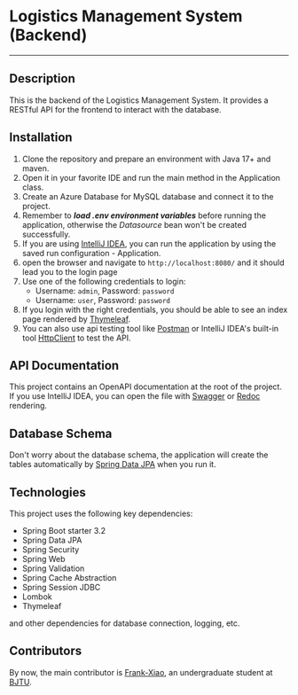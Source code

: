 # Logistics Management System (Backend)

----

## Description

This is the backend of the Logistics Management System.
It provides a RESTful API for the frontend to interact with the database.

## Installation

1. Clone the repository and prepare an environment with Java 17+ and maven.
2. Open it in your favorite IDE and run the main method in the Application class.
3. Create an Azure Database for MySQL database and connect it to the project.
4. Remember to **_load .env environment variables_** before running the application, otherwise the _Datasource_ bean
   won't be created successfully.
5. If you are using [IntelliJ IDEA](https://www.jetbrains.com/idea/), you can run the application
   by using the saved run configuration - Application.
6. open the browser and navigate to `http://localhost:8080/` and it should lead you to the login page
7. Use one of the following credentials to login:
    - Username: `admin`, Password: `password`
    - Username: `user`, Password: `password`
8. If you login with the right credentials, you should be able to see an index page
   rendered by [Thymeleaf](https://www.thymeleaf.org/).
9. You can also use api testing tool like [Postman](https://www.postman.com/) or IntelliJ IDEA's built-in tool
   [HttpClient](https://www.jetbrains.com/help/idea/http-client-in-product-code-editor.html) to test the API.

## API Documentation

This project contains an OpenAPI documentation at the root of the project.
If you use IntelliJ IDEA, you can open the file with [Swagger](https://swagger.io/) or
[Redoc](https://redocly.com/redoc/) rendering.

## Database Schema

Don't worry about the database schema, the application will create the tables automatically by
[Spring Data JPA](https://spring.io/projects/spring-data-jpa/) when you run it.

## Technologies

This project uses the following key dependencies:

- Spring Boot starter 3.2
- Spring Data JPA
- Spring Security
- Spring Web
- Spring Validation
- Spring Cache Abstraction
- Spring Session JDBC
- Lombok
- Thymeleaf

and other dependencies for database connection, logging, etc.

## Contributors

By now, the main contributor is [Frank-Xiao](https://github.com/Frank-Xiao2002), an undergraduate student at
[BJTU](https://www.bjtu.edu.cn/).